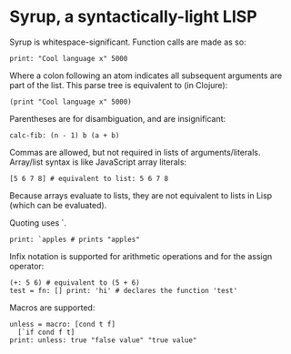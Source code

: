 # Syrup, a syntactically-light LISP

Syrup is whitespace-significant. Function calls are made as so:

    print: "Cool language x" 5000

Where a colon following an atom indicates all subsequent arguments
are part of the list. This parse tree is equivalent to (in Clojure):

    (print "Cool language x" 5000)

Parentheses are for disambiguation, and are insignificant:

    calc-fib: (n - 1) b (a + b)

Commas are allowed, but not required in lists of arguments/literals.
Array/list syntax is like JavaScript array literals:

    [5 6 7 8] # equivalent to list: 5 6 7 8

Because arrays evaluate to lists, they are not equivalent to lists
in Lisp (which can be evaluated).

Quoting uses \`.

    print: `apples # prints "apples"

Infix notation is supported for arithmetic operations
and for the assign operator:

    (+: 5 6) # equivalent to (5 + 6)
    test = fn: [] print: 'hi' # declares the function 'test'

Macros are supported:

    unless = macro: [cond t f]
      [`if cond f t]
    print: unless: true "false value" "true value"